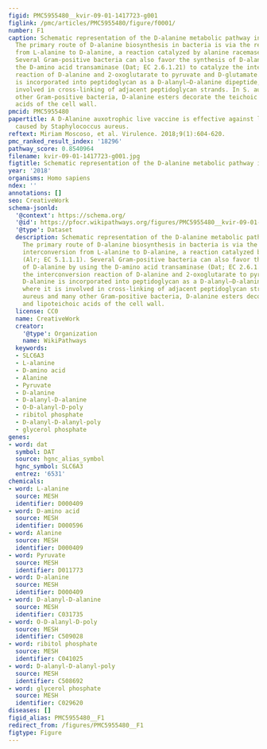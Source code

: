 ```yaml
---
figid: PMC5955480__kvir-09-01-1417723-g001
figlink: /pmc/articles/PMC5955480/figure/f0001/
number: F1
caption: Schematic representation of the D-alanine metabolic pathway in bacteria.
  The primary route of D-alanine biosynthesis in bacteria is via the reversible interconversion
  from L-alanine to D-alanine, a reaction catalyzed by alanine racemase (Alr; EC 5.1.1.1).
  Several Gram-positive bacteria can also favor the synthesis of D-alanine by using
  the D-amino acid transaminase (Dat; EC 2.6.1.21) to catalyze the interconversion
  reaction of D-alanine and 2-oxoglutarate to pyruvate and D-glutamate. D-alanine
  is incorporated into peptidoglycan as a D-alanyl–D-alanine dipeptide, where it is
  involved in cross-linking of adjacent peptidoglycan strands. In S. aureus and many
  other Gram-positive bacteria, D-alanine esters decorate the teichoic and lipoteichoic
  acids of the cell wall.
pmcid: PMC5955480
papertitle: A D-Alanine auxotrophic live vaccine is effective against lethal infection
  caused by Staphylococcus aureus.
reftext: Miriam Moscoso, et al. Virulence. 2018;9(1):604-620.
pmc_ranked_result_index: '18296'
pathway_score: 0.8540964
filename: kvir-09-01-1417723-g001.jpg
figtitle: Schematic representation of the D-alanine metabolic pathway in bacteria
year: '2018'
organisms: Homo sapiens
ndex: ''
annotations: []
seo: CreativeWork
schema-jsonld:
  '@context': https://schema.org/
  '@id': https://pfocr.wikipathways.org/figures/PMC5955480__kvir-09-01-1417723-g001.html
  '@type': Dataset
  description: Schematic representation of the D-alanine metabolic pathway in bacteria.
    The primary route of D-alanine biosynthesis in bacteria is via the reversible
    interconversion from L-alanine to D-alanine, a reaction catalyzed by alanine racemase
    (Alr; EC 5.1.1.1). Several Gram-positive bacteria can also favor the synthesis
    of D-alanine by using the D-amino acid transaminase (Dat; EC 2.6.1.21) to catalyze
    the interconversion reaction of D-alanine and 2-oxoglutarate to pyruvate and D-glutamate.
    D-alanine is incorporated into peptidoglycan as a D-alanyl–D-alanine dipeptide,
    where it is involved in cross-linking of adjacent peptidoglycan strands. In S.
    aureus and many other Gram-positive bacteria, D-alanine esters decorate the teichoic
    and lipoteichoic acids of the cell wall.
  license: CC0
  name: CreativeWork
  creator:
    '@type': Organization
    name: WikiPathways
  keywords:
  - SLC6A3
  - L-alanine
  - D-amino acid
  - Alanine
  - Pyruvate
  - D-alanine
  - D-alanyl-D-alanine
  - O-D-alanyl-D-poly
  - ribitol phosphate
  - D-alanyl-D-alanyl-poly
  - glycerol phosphate
genes:
- word: dat
  symbol: DAT
  source: hgnc_alias_symbol
  hgnc_symbol: SLC6A3
  entrez: '6531'
chemicals:
- word: L-alanine
  source: MESH
  identifier: D000409
- word: D-amino acid
  source: MESH
  identifier: D000596
- word: Alanine
  source: MESH
  identifier: D000409
- word: Pyruvate
  source: MESH
  identifier: D011773
- word: D-alanine
  source: MESH
  identifier: D000409
- word: D-alanyl-D-alanine
  source: MESH
  identifier: C031735
- word: O-D-alanyl-D-poly
  source: MESH
  identifier: C509028
- word: ribitol phosphate
  source: MESH
  identifier: C041025
- word: D-alanyl-D-alanyl-poly
  source: MESH
  identifier: C508692
- word: glycerol phosphate
  source: MESH
  identifier: C029620
diseases: []
figid_alias: PMC5955480__F1
redirect_from: /figures/PMC5955480__F1
figtype: Figure
---
```


